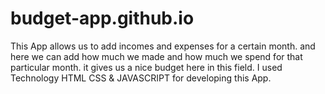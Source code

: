 # budget-app.github.io
This App allows us to add incomes and expenses for a certain month. and here we can add how much we made and how much we spend for that particular month. it gives us a nice budget here in this field. 
I used Technology HTML CSS & JAVASCRIPT for developing this App.
